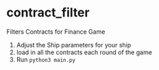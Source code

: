 # contract_filter
Filters Contracts for Finance Game

1. Adjust the Ship parameters for your ship
2. load in all the contracts each round of the game
3. Run `python3 main.py`
